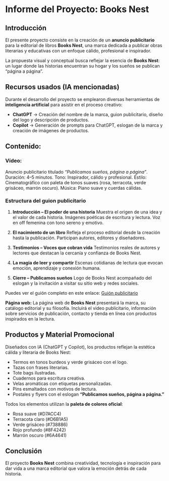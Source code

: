 
# Informe del Proyecto: Books Nest

## Introducción

El presente proyecto consiste en la creación de un **anuncio publicitario** para la editorial de libros **Books Nest**, una marca dedicada a publicar obras literarias y educativas con un enfoque cálido, profesional e inspirador.

La propuesta visual y conceptual busca reflejar la esencia de **Books Nest**: un lugar donde las historias encuentran su hogar y los sueños se publican “página a página”.

## Recursos usados (IA mencionadas)

Durante el desarrollo del proyecto se emplearon diversas herramientas de **inteligencia artificial** para asistir en el proceso creativo:

* **ChatGPT** → Creación del nombre de la marca, guion publicitario, diseño del logo y descripción de productos.
* **Copilot** → Generación de prompts para ChatGPT, eslogan de la marca y creación de imágenes de productos.

## Contenido:

### Vídeo:
Anuncio publicitario titulado *“Publicamos sueños, página a página”*.
Duración: 4–5 minutos.
Tono: Inspirador, cálido y profesional.
Estilo: Cinematográfico con paleta de tonos suaves (rosa, terracota, verde grisáceo, marrón oscuro).
Música: Piano suave y cuerdas cálidas.

### Estructura del guion publicitario

1. **Introducción – El poder de una historia**
   Muestra el origen de una idea y el valor de cada historia.
   Imágenes poéticas de escritura y lectura.
   Voz en off femenina con tono sereno y emotivo.

2. **El nacimiento de un libro**
   Refleja el proceso editorial desde la creación hasta la publicación.
   Participan autores, editores y diseñadores.

3. **Testimonios – Voces que cobran vida**
   Testimonios reales de autores y lectores que destacan la cercanía y confianza de Books Nest.

4. **La magia de leer y compartir**
   Escenas cotidianas de lectura que evocan emoción, aprendizaje y conexión humana.

5. **Cierre – Publicamos sueños**
   Logo de Books Nest acompañado del eslogan y la invitación a visitar su sitio web y redes sociales.

Puedes ver el guión completo en este enlace: [Guión publicitario](https://github.com/NuriaRodriguezPardo/IAVA/blob/main/Proyecto/Gui%C3%B3n%20Publicitario.pdf)

**Página web:**
La página web de **Books Nest** presentará la marca, su catálogo editorial y su filosofía.
Incluirá el video publicitario, información sobre servicios de publicación, contacto y tienda en línea con productos inspirados en la lectura.

## Productos y Material Promocional

Diseñados con IA (ChatGPT y Copilot), los productos reflejan la estética cálida y literaria de Books Nest:

* Termos en tonos burdeos y verde grisáceo con el logo.
* Tazas con frases literarias.
* Tote bags ilustradas.
* Cuadernos para escritura creativa.
* Velas aromáticas con etiquetas personalizadas.
* Pins esmaltados con motivos de lectura.
* Postales y flyers con el eslogan **“Publicamos sueños, página a página.”**

Todos los elementos utilizan la **paleta de colores oficial**:

* Rosa suave (#D7ACC4)
* Terracota claro (#D6B1A5)
* Verde grisáceo (#738886)
* Rojo profundo (#8F4242)
* Marrón oscuro (#6A4641)

## Conclusión

El proyecto **Books Nest** combina creatividad, tecnología e inspiración para dar vida a una marca editorial que valora la emoción detrás de cada historia.
